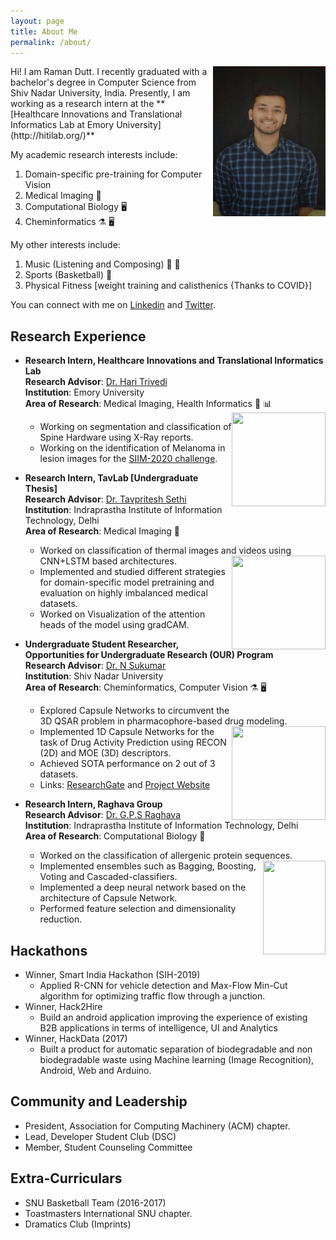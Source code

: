 ```yaml
---
layout: page
title: About Me
permalink: /about/
---
```

<img align="right" src="/images/raman.jpeg" width="180" height="240" />
Hi! I am Raman Dutt. I recently graduated with a bachelor's degree in Computer Science from Shiv Nadar University, India. Presently, I am working as a research intern at the **[Healthcare Innovations and Translational Informatics Lab at Emory University](http://hitilab.org/)**  

My academic research interests include: 
1. Domain-specific pre-training for Computer Vision
2. Medical Imaging :microscope:
3. Computational Biology :desktop_computer:
4. Cheminformatics :alembic: :desktop_computer:

My other interests include:  
1. Music (Listening and Composing) :musical_note: :guitar:
2. Sports (Basketball) :basketball:
3. Physical Fitness [weight training and calisthenics {Thanks to COVID}]   

You can connect with me on [Linkedin](https://www.linkedin.com/in/raman-dutt-84a472126/) and [Twitter](https://twitter.com/RamanDutt4).

## Research Experience  

* **Research Intern, Healthcare Innovations and Translational Informatics Lab**    
**Research Advisor**: [Dr. Hari Trivedi](https://med.emory.edu/departments/radiology/profile/?u=HMTRIVE)  
**Institution**: Emory University  
**Area of Research**: Medical Imaging, Health Informatics :microscope: :bar_chart: <img align="right" src="https://media.giphy.com/media/U7LqpyMWtoeSXayium/giphy.gif" width="150" height="150" />
  * Working on segmentation and classification of   
  Spine Hardware using X-Ray reports. 
  * Working on the identification of Melanoma in lesion images for the [SIIM-2020 challenge](https://www.kaggle.com/c/siim-isic-melanoma-classification/overview).  
    
* **Research Intern, TavLab [Undergraduate Thesis]**    
**Research Advisor**: [Dr. Tavpritesh Sethi](https://www.iiitd.ac.in/tavpritesh)  
**Institution**: Indraprastha Institute of Information Technology, Delhi  
**Area of Research**: Medical Imaging :microscope:
  * Worked on classification of thermal images and videos using CNN+LSTM based architectures. <img align="right" src="https://media.giphy.com/media/IaoleEkKamH4I/giphy.gif" width="150" height="150" />
  * Implemented and studied different strategies for domain-specific model pretraining and evaluation on highly imbalanced medical datasets. 
  * Worked on Visualization of the attention heads of the model using gradCAM.  
    
* **Undergraduate Student Researcher, Opportunities for Undergraduate Research (OUR) Program**  
**Research Advisor**: [Dr. N Sukumar](https://chemistry.snu.edu.in/people/faculty/n-sukumar)  
**Institution**: Shiv Nadar University  
**Area of Research**: Cheminformatics, Computer Vision :alembic: :desktop_computer:
  * Explored Capsule Networks to circumvent the   
  3D QSAR problem in pharmacophore-based drug modeling. <img align="right" src="https://media.giphy.com/media/YkdMsdnGIk8tiuYlIZ/giphy.gif" width="150" height="150" />
  * Implemented 1D Capsule Networks for the task of Drug Activity Prediction using RECON (2D) and MOE (3D) descriptors. 
  * Achieved SOTA performance on 2 out of 3 datasets. 
  * Links: [ResearchGate](https://bit.ly/2YpjvWS) and [Project Website](https://bit.ly/38w9f3K)
  
  
* **Research Intern, Raghava Group**  
**Research Advisor**: [Dr. G.P.S Raghava](https://webs.iiitd.edu.in/raghava/)  
**Institution**: Indraprastha Institute of Information Technology, Delhi  
**Area of Research**: Computational Biology :petri_dish:
  * Worked on the classification of allergenic protein sequences. <img align="right" src="https://media.giphy.com/media/l1fWtMmQbuGvm/giphy.gif" width="100" height="150" />
  * Implemented ensembles such as Bagging, Boosting, Voting and Cascaded-classifiers.
  * Implemented a deep neural network based on the architecture of Capsule Network. 
  * Performed feature selection and dimensionality reduction.
  
## Hackathons
* Winner, Smart India Hackathon (SIH-2019)
  * Applied R-CNN for vehicle detection and Max-Flow Min-Cut algorithm for optimizing traffic flow through a junction.
* Winner, Hack2Hire
  * Build an android application improving the experience of existing B2B applications in terms of intelligence, UI and Analytics
* Winner, HackData (2017)
  * Built a product for automatic separation of biodegradable and non biodegradable waste using Machine learning (Image Recognition), Android, Web and Arduino.
  
## Community and Leadership

* President, Association for Computing Machinery (ACM) chapter.
* Lead, Developer Student Club (DSC)
* Member, Student Counseling Committee

## Extra-Curriculars

* SNU Basketball Team (2016-2017)
* Toastmasters International SNU chapter.
* Dramatics Club (Imprints)
